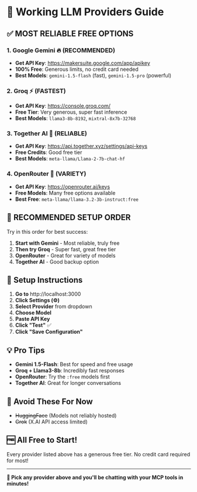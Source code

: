 # 🚀 Working LLM Providers Guide

## ✅ **MOST RELIABLE FREE OPTIONS**

### 1. **Google Gemini** 🔥 (RECOMMENDED)
- **Get API Key**: https://makersuite.google.com/app/apikey
- **100% Free**: Generous limits, no credit card needed
- **Best Models**: `gemini-1.5-flash` (fast), `gemini-1.5-pro` (powerful)

### 2. **Groq** ⚡ (FASTEST)
- **Get API Key**: https://console.groq.com/
- **Free Tier**: Very generous, super fast inference
- **Best Models**: `llama3-8b-8192`, `mixtral-8x7b-32768`

### 3. **Together AI** 🤝 (RELIABLE)
- **Get API Key**: https://api.together.xyz/settings/api-keys
- **Free Credits**: Good free tier
- **Best Models**: `meta-llama/Llama-2-7b-chat-hf`

### 4. **OpenRouter** 🔄 (VARIETY)
- **Get API Key**: https://openrouter.ai/keys
- **Free Models**: Many free options available
- **Best Free**: `meta-llama/llama-3.2-3b-instruct:free`

## 🎯 **RECOMMENDED SETUP ORDER**

Try in this order for best success:

1. **Start with Gemini** - Most reliable, truly free
2. **Then try Groq** - Super fast, great free tier  
3. **OpenRouter** - Great for variety of models
4. **Together AI** - Good backup option

## 🔧 **Setup Instructions**

1. **Go to** http://localhost:3000
2. **Click Settings (⚙️)**
3. **Select Provider** from dropdown
4. **Choose Model** 
5. **Paste API Key**
6. **Click "Test"** ✅
7. **Click "Save Configuration"**

## 💡 **Pro Tips**

- **Gemini 1.5-Flash**: Best for speed and free usage
- **Groq + Llama3-8b**: Incredibly fast responses
- **OpenRouter**: Try the `:free` models first
- **Together AI**: Great for longer conversations

## 🚫 **Avoid These For Now**
- ~~HuggingFace~~ (Models not reliably hosted)
- ~~Grok~~ (X.AI API access limited)

## 🆓 **All Free to Start!**

Every provider listed above has a generous free tier. No credit card required for most!

---

**🎉 Pick any provider above and you'll be chatting with your MCP tools in minutes!**

